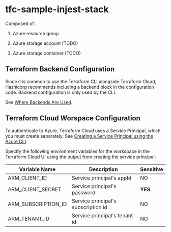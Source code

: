 # tfc-sample-injest-stack

Composed of:

1. Azure resource group

2. Azure storage account (TODO)

3. Azure storage container (TODO)

## Terraform Backend Configuration

Since it is common to use the Terraform CLI alongside Terraform Cloud, Hashicorp recommends including a backend block in the configuration code. Backend configuration is only used by the CLI.

See [Where Backends Are Used](https://www.terraform.io/docs/language/settings/backends/index.html#where-backends-are-used).

## Terraform Cloud Worspace Configuration

To authenticate to Azure, Terraform Cloud uses a Service Principal, which you must create separately. See [Creating a Service Principal using the Azure CLI](https://registry.terraform.io/providers/hashicorp/azurerm/latest/docs/guides/service_principal_client_secret#creating-a-service-principal-using-the-azure-cli).

Specify the following environment variables for the workspace in the Terraform Cloud UI using the output from creating the service principal:

| Variable Name | Description | Sensitive |
| --- | --- | --- |
| ARM_CLIENT_ID | Service principal's appId | NO |
| ARM_CLIENT_SECRET | Service principal's password | **YES** |
| ARM_SUBSCRIPTION_ID | Service principal's subscription id | NO |
| ARM_TENANT_ID | Service principal's tenant id | NO |

